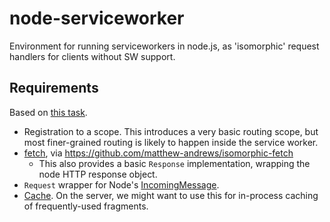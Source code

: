 # node-serviceworker
Environment for running serviceworkers in node.js, as 'isomorphic' request handlers for clients without SW support.

## Requirements

Based on [this task](https://phabricator.wikimedia.org/T116126).

- Registration to a scope. This introduces a very basic routing scope, but most finer-grained routing is likely to happen inside the service worker.
- [fetch](https://fetch.spec.whatwg.org), via https://github.com/matthew-andrews/isomorphic-fetch
  - This also provides a basic `Response` implementation, wrapping the node HTTP response object.
- `Request` wrapper for Node's [IncomingMessage](https://nodejs.org/api/http.html#http_http_incomingmessage).
- [Cache](http://www.w3.org/TR/service-workers/#cache-objects). On the server, we might want to use this for in-process caching of frequently-used fragments.

